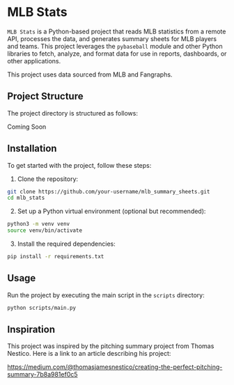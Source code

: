 # MLB Stats

`MLB Stats` is a Python-based project that reads MLB statistics from a remote API, processes the data, and generates summary sheets for MLB players and teams. This project leverages the `pybaseball` module and other Python libraries to fetch, analyze, and format data for use in reports, dashboards, or other applications.

This project uses data sourced from MLB and Fangraphs.

  

## Project Structure

  

The project directory is structured as follows:

Coming Soon

  
  

## Installation


To get started with the project, follow these steps:

1. Clone the repository:

```bash
git clone https://github.com/your-username/mlb_summary_sheets.git
cd mlb_stats
```

2. Set up a Python virtual environment (optional but recommended):
```bash
python3 -m venv venv
source venv/bin/activate
```

3. Install the required dependencies:

```bash
pip install -r requirements.txt
```

## Usage

Run the project by executing the main script in the `scripts` directory:
```bash
python scripts/main.py
```

## Inspiration

This project was inspired by the pitching summary project from Thomas Nestico. Here is a link to an article describing his project:

https://medium.com/@thomasjamesnestico/creating-the-perfect-pitching-summary-7b8a981ef0c5